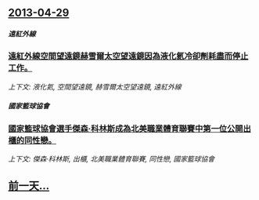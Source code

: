 ## [2013-04-29](/news/2013/04/29/index.md)

##### 遠紅外線
### [ 遠紅外線空間望遠鏡赫雪爾太空望遠鏡因為液化氦冷卻劑耗盡而停止工作。](/news/2013/04/29/遠紅外線空間望遠鏡赫雪爾太空望遠鏡因為液化氦冷卻劑耗盡而停止工作.md)
_上下文: 液化氦, 空間望遠鏡, 赫雪爾太空望遠鏡, 遠紅外線_

##### 國家籃球協會
### [ 國家籃球協會選手傑森·科林斯成為北美職業體育聯賽中第一位公開出櫃的同性戀。](/news/2013/04/29/國家籃球協會選手傑森-科林斯成為北美職業體育聯賽中第一位公開出櫃的同性戀.md)
_上下文: 傑森·科林斯, 出櫃, 北美職業體育聯賽, 同性戀, 國家籃球協會_

## [前一天...](/news/2013/04/28/index.md)

